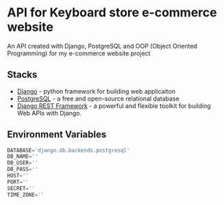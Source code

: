 # API for Keyboard store e-commerce website

An API created with Django, PostgreSQL and OOP (Object Oriented Programming) for my e-commerce website project

## Stacks

- [Django](https://www.djangoproject.com/) - python framework for building web applicaiton
- [PostgreSQL](https://www.postgresql.org/) - a free and open-source relational database
- [Django REST Framework](https://www.django-rest-framework.org/) - a powerful and flexible toolkit for building Web APIs with Django.

## Environment Variables

```python
DATABASE='django.db.backends.postgresql'
DB_NAME=''
DB_USER=''
DB_PASS=''
HOST=''
PORT=''
SECRET=''
TIME_ZONE=''
```
